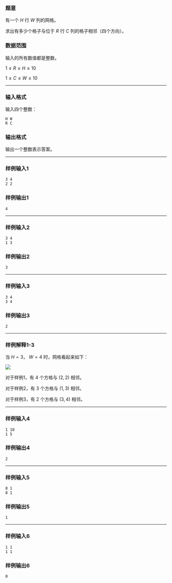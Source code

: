 ### 题意 

有一个 $H$ 行 $W$ 列的网格。

求出有多少个格子与位于 $R$ 行 $C$ 列的格子相邻（四个方向）。

### 数据范围

输入的所有数值都是整数。

$1 \le R \le H \le 10$

$1 \le C \le W \le 10$

---

### 输入格式

输入四个整数：

```
H W
R C
```

### 输出格式

输出一个整数表示答案。

---

### 样例输入1

```
3 4 
2 2
```

### 样例输出1

```
4
```



---

### 样例输入2

```
3 4 
1 3
```

### 样例输出2

```
3
```

---

### 样例输入3

```
3 4
3 4
```

### 样例输出3

```
2
```



---

### 样例解释1-3

当 $H=3$， $W=4$ 时，网格看起来如下：

![](https://img.atcoder.jp/abc250/abc250a-fig1.png)



对于样例1，有 $4$ 个方格与 $(2,2)$ 相邻。

对于样例2，有 $3$ 个方格与 $(1,3)$ 相邻。

对于样例3，有 $2$ 个方格与 $(3,4)$ 相邻。

---

### 样例输入4

```
1 10
1 5
```

### 样例输出4

```
2
```



---

### 样例输入5

```
8 1
8 1
```

### 样例输出5

```
1
```



---

### 样例输入6

```
1 1
1 1
```

### 样例输出6

```
0
```

